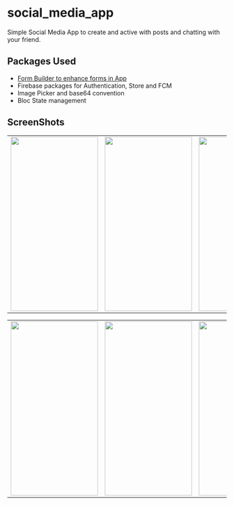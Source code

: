 # social_media_app

Simple Social Media App to create and active with posts and chatting with your friend.

## Packages Used

- [Form Builder to enhance forms in App](https://pub.dev/packages/flutter_form_builder)
- Firebase packages for Authentication, Store and FCM
- Image Picker and base64 convention
- Bloc State management

## ScreenShots

<table>
  <tr>
 <td> <img src=""  width="200" height="400" />
    </td>
     <td> <img src=""  width="200" height="400" />
    </td>
      <td> <img src=""  width="200" height="400" />
    </td>
 </tr>
</table>
<table>
  <tr>
 <td> <img src=""  width="200" height="400" />
    </td>
     <td> <img src=""  width="200" height="400" />
    </td>
      <td> <img src=""  width="200" height="400" />
    </td>
 </tr>
</table>

